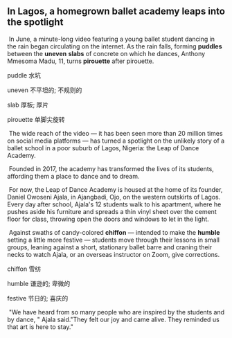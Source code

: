 ## In Lagos, a homegrown ballet academy leaps into the spotlight

​		In June, a minute-long video featuring a young ballet student dancing in the rain began circulating on the internet. As the rain falls, forming **puddles** between the **uneven** **slabs** of concrete on which he dances, Anthony Mmesoma Madu, 11, turns **pirouette** after pirouette.

puddle  水坑

uneven  不平坦的; 不规则的

slab  厚板; 厚片

pirouette  单脚尖旋转

​		The wide reach of the video — it has been seen more than 20 million times on social media platforms — has turned a spotlight on the unlikely story of a ballet school in a poor suburb of Lagos, Nigeria: the Leap of Dance Academy.

​		Founded in 2017, the academy has transformed the lives of its students, affording them a place to dance and to dream.

​		For now, the Leap of Dance Academy is housed at the home of its founder, Daniel Owoseni Ajala, in Ajangbadi, Ojo, on the western outskirts of Lagos. Every day after school, Ajala's 12 students walk to his apartment, where he pushes aside his furniture and spreads a thin vinyl sheet over the cement floor for class, throwing open the doors and windows to let in the light.

​		Against swaths of candy-colored **chiffon** — intended to make the **humble** setting a little more festive — students move through their lessons in small groups, leaning against a short, stationary ballet barre and craning their necks to watch Ajala, or an overseas instructor on Zoom, give corrections.

chiffon  雪纺

humble  谦逊的; 卑微的

festive  节日的; 喜庆的

​		"We have heard from so many people who are inspired by the students and by dance, " Ajala said."They felt our joy and came alive. They reminded us that art is here to stay."